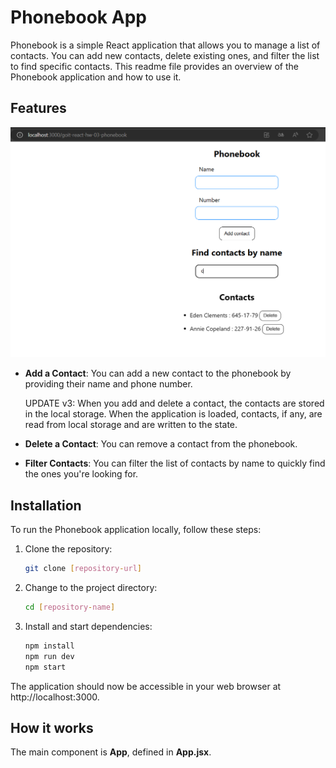 # Phonebook App

Phonebook is a simple React application that allows you to manage a list of
contacts. You can add new contacts, delete existing ones, and filter the list to
find specific contacts. This readme file provides an overview of the Phonebook
application and how to use it.

## Features

![App look](./assets/project_phonebook_v3.png)

- **Add a Contact**: You can add a new contact to the phonebook by providing
  their name and phone number.

  UPDATE v3: When you add and delete a contact, the contacts are stored in the
  local storage. When the application is loaded, contacts, if any, are read from
  local storage and are written to the state.

- **Delete a Contact**: You can remove a contact from the phonebook.

- **Filter Contacts**: You can filter the list of contacts by name to quickly
  find the ones you're looking for.

## Installation

To run the Phonebook application locally, follow these steps:

1. Clone the repository:

   ```bash
   git clone [repository-url]

   ```

2. Change to the project directory:

   ```bash
   cd [repository-name]

   ```

3. Install and start dependencies:
   ```bash
   npm install
   npm run dev
   npm start
   ```

The application should now be accessible in your web browser at
http://localhost:3000.

## How it works

The main component is **App**, defined in **App.jsx**.
